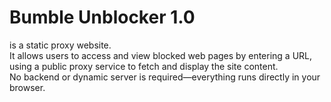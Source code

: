 # Bumble Unblocker 1.0

is a static proxy website.  
It allows users to access and view blocked web pages by entering a URL, using a public proxy service to fetch and display the site content.  
No backend or dynamic server is required—everything runs directly in your browser.
